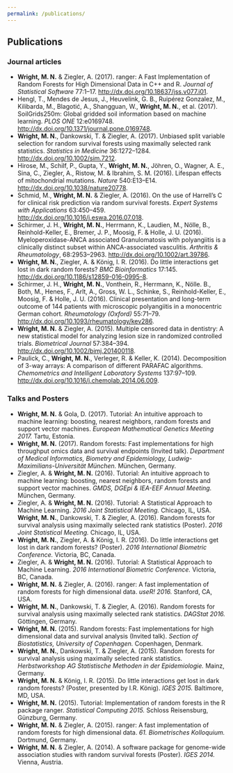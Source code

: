 ```yaml
---
permalink: /publications/
---
```


## Publications

### Journal articles
* **Wright, M. N.** & Ziegler, A. (2017). ranger: A Fast Implementation of Random Forests for High Dimensional Data in C++ and R. *Journal of Statistical Software* 77:1–17. http://dx.doi.org/10.18637/jss.v077.i01.
* Hengl, T., Mendes de Jesus, J., Heuvelink, G. B., Ruipérez Gonzalez, M., Kilibarda, M., Blagotić, A., Shangguan, W., **Wright, M. N.**, et al. (2017). SoilGrids250m: Global gridded soil information based on machine learning. *PLOS ONE* 12:e0169748. http://dx.doi.org/10.1371/journal.pone.0169748.
* **Wright, M. N.**, Dankowski, T. & Ziegler, A. (2017). Unbiased split variable selection for random survival forests using maximally selected rank statistics. *Statistics in Medicine* 36:1272–1284. http://dx.doi.org/10.1002/sim.7212.
* Hirose, M., Schilf, P., Gupta, Y., **Wright, M. N.**, Jöhren, O., Wagner, A. E., Sina, C., Ziegler, A., Ristow, M. & Ibrahim, S. M. (2016). Lifespan effects of mitochondrial mutations. *Nature* 540:E13–E14. http://dx.doi.org/10.1038/nature20778.
* Schmid, M., **Wright, M. N.** & Ziegler, A. (2016). On the use of Harrell’s C for clinical risk prediction via random survival forests. *Expert Systems with Applications* 63:450–459. http://dx.doi.org/10.1016/j.eswa.2016.07.018.
* Schirmer, J. H., **Wright, M. N.**, Herrmann, K., Laudien, M., Nölle, B., Reinhold-Keller, E., Bremer, J. P., Moosig, F. & Holle, J. U. (2016). Myeloperoxidase-ANCA associated Granulomatosis with polyangiitis is a clinically distinct subset within ANCA-associated vasculitis. *Arthritis & Rheumatology*, 68:2953–2963. http://dx.doi.org/10.1002/art.39786.
* **Wright, M. N.**, Ziegler, A. & König, I. R. (2016). Do little interactions get lost in dark random forests? *BMC Bioinformatics* 17:145. http://dx.doi.org/10.1186/s12859-016-0995-8.
* Schirmer, J. H., **Wright, M. N.**, Vonthein, R., Herrmann, K., Nölle. B., Both, M., Henes, F., Arlt, A., Gross, W. L., Schinke, S., Reinhold-Keller, E., Moosig, F. & Holle, J. U. (2016). Clinical presentation and long-term outcome of 144 patients with microscopic polyangiitis in a monocentric German cohort. *Rheumatology (Oxford)* 55:71–79. http://dx.doi.org/10.1093/rheumatology/kev286.
* **Wright, M. N.** & Ziegler, A. (2015). Multiple censored data in dentistry: A new statistical model for analyzing lesion size in randomized controlled trials. *Biometrical Journal* 57:384–394. http://dx.doi.org/10.1002/bimj.201400118.
* Paulick, C., **Wright, M. N.**, Verleger, R. & Keller, K. (2014). Decomposition of 3-way arrays: A comparison of different PARAFAC algorithms. *Chemometrics and Intelligent Laboratory Systems* 137:97–109. http://dx.doi.org/10.1016/j.chemolab.2014.06.009.
 
### Talks and Posters
* **Wright, M. N.** & Gola, D. (2017). Tutorial: An intuitive approach to machine learning: boosting, nearest neighbors, random forests and support vector machines. *European Mathematical Genetics Meeting 2017.* Tartu, Estonia.
* **Wright, M. N.** (2017). Random forests: Fast implementations for high throughput omics data and survival endpoints (Invited talk). *Department of Medical Informatics, Biometry and Epidemiology, Ludwig-Maximilians-Universität München.* München, Germany.
* Ziegler, A. & **Wright, M. N.** (2016). Tutorial: An intuitive approach to machine learning: boosting, nearest neighbors, random forests and support vector machines. *GMDS, DGEpi & IEA-EEF Annual Meeting.* München, Germany.
* Ziegler, A. & **Wright, M. N.** (2016). Tutorial: A Statistical Approach to Machine Learning. *2016 Joint Statistical Meeting.* Chicago, IL, USA.
**Wright, M. N.**, Dankowski, T. & Ziegler, A. (2016). Random forests for survival analysis using maximally selected rank statistics (Poster). *2016 Joint Statistical Meeting.* Chicago, IL, USA.
* **Wright, M. N.**, Ziegler, A. & König, I. R. (2016). Do little interactions get lost in dark random forests? (Poster). *2016 International Biometric Conference.* Victoria, BC, Canada.
* Ziegler, A. & **Wright, M. N.** (2016). Tutorial: A Statistical Approach to Machine Learning. *2016 International Biometric Conference.* Victoria, BC, Canada.
* **Wright, M. N.** & Ziegler, A. (2016). ranger: A fast implementation of random forests for high dimensional
data. *useR! 2016.* Stanford, CA, USA.
* **Wright, M. N.**, Dankowski, T. & Ziegler, A. (2016). Random forests for survival analysis using maximally selected rank statistics. *DAGStat 2016.* Göttingen, Germany.
* **Wright, M. N.** (2015). Random forests: Fast implementations for high dimensional data and survival analysis (Invited talk). *Section of Biostatistics, University of Copenhagen.* Copenhagen, Denmark.
* **Wright, M. N.**, Dankowski, T. & Ziegler, A. (2015). Random forests for survival analysis using maximally selected rank statistics. *Herbstworkshop AG Statistische Methoden in der Epidemiologie.* Mainz, Germany.
* **Wright, M. N.** & König, I. R. (2015). Do little interactions get lost in dark random forests? (Poster, presented by I.R. König). *IGES 2015.* Baltimore, MD, USA.
* **Wright, M. N.** (2015). Tutorial: Implementation of random forests in the R package ranger. *Statistical Computing 2015.* Schloss Reisensburg, Günzburg, Germany.
* **Wright, M. N.** & Ziegler, A. (2015). ranger: A fast implementation of random forests for high dimensional data. *61. Biometrisches Kolloquium.* Dortmund, Germany.
* **Wright, M. N.** & Ziegler, A. (2014). A software package for genome-wide association studies with random survival forests (Poster). *IGES 2014.* Vienna, Austria.
 